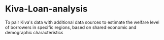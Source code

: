 # Kiva-Loan-analysis

To pair Kiva's data with additional data sources to estimate the welfare level of borrowers in specific regions, based on shared economic and demographic characteristics
